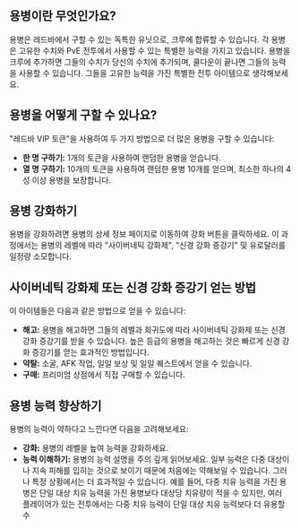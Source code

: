 ## 용병이란 무엇인가요?

용병은 레드바에서 구할 수 있는 독특한 유닛으로, 크루에 합류할 수 있습니다. 각 용병은 고유한 수치와 PvE 전투에서 사용할 수 있는 특별한 능력을 가지고 있습니다. 용병을 크루에 추가하면 그들의 수치가 당신의 수치에 추가되며, 쿨다운이 끝나면 그들의 능력을 사용할 수 있습니다. 그들을 고유한 능력을 가진 특별한 전투 아이템으로 생각해보세요.

## 용병을 어떻게 구할 수 있나요?

"레드바 VIP 토큰"을 사용하여 두 가지 방법으로 더 많은 용병을 구할 수 있습니다:

- **한 명 구하기:** 1개의 토큰을 사용하여 랜덤한 용병을 얻습니다.
- **열 명 구하기:** 10개의 토큰을 사용하여 랜덤한 용병 10개를 얻으며, 최소한 하나의 4성 이상 용병을 보장합니다.

## 용병 강화하기

용병을 강화하려면 용병의 상세 정보 페이지로 이동하여 강화 버튼을 클릭하세요. 이 과정에서는 용병의 레벨에 따라 "사이버네틱 강화제", "신경 강화 증강기" 및 유로달러를 일정량 소모합니다.

## 사이버네틱 강화제 또는 신경 강화 증강기 얻는 방법

이 아이템들은 다음과 같은 방법으로 얻을 수 있습니다:

- **해고:** 용병을 해고하면 그들의 레벨과 희귀도에 따라 사이버네틱 강화제 또는 신경 강화 증강기를 받을 수 있습니다. 높은 등급의 용병을 해고하는 것은 빠르게 신경 강화 증강기를 얻는 효과적인 방법입니다.
- **약탈:** 소굴, AFK 작업, 일일 보상 및 일일 퀘스트에서 얻을 수 있습니다.
- **구매:** 프리미엄 상점에서 직접 구매할 수 있습니다.

## 용병 능력 향상하기

용병의 능력이 약하다고 느낀다면 다음을 고려해보세요:

- **강화:** 용병의 레벨을 높여 능력을 강화하세요.
- **능력 이해하기:** 용병의 능력 설명을 주의 깊게 읽어보세요. 일부 능력은 다중 대상이나 지속 피해를 입히는 것으로 보이기 때문에 처음에는 약해보일 수 있습니다. 그러나 특정 상황에서는 더 효과적일 수 있습니다. 예를 들어, 다중 치유 능력을 가진 용병은 단일 대상 치유 능력을 가진 용병보다 대상당 치유량이 적을 수 있지만, 여러 플레이어가 있는 전투에서는 다중 치유 능력이 단일 대상 치유 능력보다 더 유용할 수
